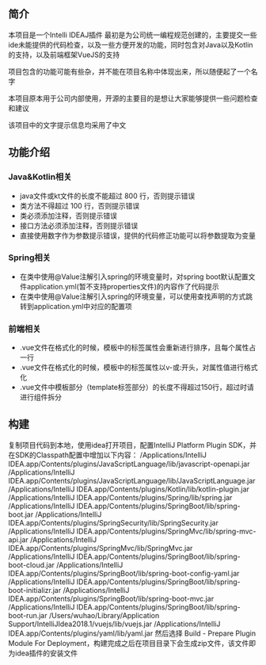 ## 简介

本项目是一个Intelli IDEAJ插件
最初是为公司统一编程规范创建的，主要提交一些ide未能提供的代码检查，以及一些方便开发的功能，同时包含对Java以及Kotlin的支持，以及前端框架VueJS的支持

项目包含的功能可能有些杂，并不能在项目名称中体现出来，所以随便起了一个名字

本项目原本用于公司内部使用，开源的主要目的是想让大家能够提供一些问题检查和建议

该项目中的文字提示信息均采用了中文

## 功能介绍

### Java&Kotlin相关
- java文件或kt文件的长度不能超过 800 行，否则提示错误
- 类方法不得超过 100 行，否则提示错误
- 类必须添加注释，否则提示错误
- 接口方法必须添加注释，否则提示错误
- 直接使用数字作为参数提示错误，提供的代码修正功能可以将参数提取为变量

### Spring相关

- 在类中使用@Value注解引入spring的环境变量时，对spring boot默认配置文件application.yml(暂不支持properties文件)的内容作了代码提示
- 在类中使用@Value注解引入spring的环境变量，可以使用查找声明的方式跳转到application.yml中对应的配置项

### 前端相关
- .vue文件在格式化的时候，模板中的标签属性会重新进行排序，且每个属性占一行
- .vue文件在格式化的时候，模板中的标签属性以v-或:开头，对属性值进行格式化
- .vue文件中模板部分（template标签部分）的长度不得超过150行，超过时请进行组件拆分


## 构建

复制项目代码到本地，使用idea打开项目，配置IntelliJ Platform Plugin SDK，并在SDK的Classpath配置中增加以下内容：
/Applications/IntelliJ IDEA.app/Contents/plugins/JavaScriptLanguage/lib/javascript-openapi.jar
/Applications/IntelliJ IDEA.app/Contents/plugins/JavaScriptLanguage/lib/JavaScriptLanguage.jar
/Applications/IntelliJ IDEA.app/Contents/plugins/Kotlin/lib/kotlin-plugin.jar
/Applications/IntelliJ IDEA.app/Contents/plugins/Spring/lib/spring.jar
/Applications/IntelliJ IDEA.app/Contents/plugins/SpringBoot/lib/spring-boot.jar
/Applications/IntelliJ IDEA.app/Contents/plugins/SpringSecurity/lib/SpringSecurity.jar
/Applications/IntelliJ IDEA.app/Contents/plugins/SpringMvc/lib/spring-mvc-api.jar
/Applications/IntelliJ IDEA.app/Contents/plugins/SpringMvc/lib/SpringMvc.jar
/Applications/IntelliJ IDEA.app/Contents/plugins/SpringBoot/lib/spring-boot-cloud.jar
/Applications/IntelliJ IDEA.app/Contents/plugins/SpringBoot/lib/spring-boot-config-yaml.jar
/Applications/IntelliJ IDEA.app/Contents/plugins/SpringBoot/lib/spring-boot-initializr.jar
/Applications/IntelliJ IDEA.app/Contents/plugins/SpringBoot/lib/spring-boot-mvc.jar
/Applications/IntelliJ IDEA.app/Contents/plugins/SpringBoot/lib/spring-boot-run.jar
/Users/wuhao/Library/Application Support/IntelliJIdea2018.1/vuejs/lib/vuejs.jar
/Applications/IntelliJ IDEA.app/Contents/plugins/yaml/lib/yaml.jar
然后选择 Build - Prepare Plugin Module For Deployment，构建完成之后在项目目录下会生成zip文件，该文件即为idea插件的安装文件


